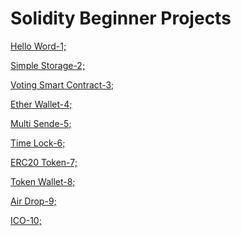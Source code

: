 # Solidity Beginner Projects

[Hello Word-1;](https://github.com/umaysafak/Solidity-Beginner-Projects/blob/main/Hello_World-1.sol)

[Simple Storage-2;](https://github.com/umaysafak/Solidity-Beginner-Projects/blob/main/Simple_Storage-2.sol)

[Voting Smart Contract-3;](https://github.com/umaysafak/Solidity-Beginner-Projects/blob/main/Voting_Smart_Contract-3.sol)

[Ether Wallet-4;](https://github.com/umaysafak/Solidity-Beginner-Projects/blob/main/Ether_Wallet-4.sol)

[Multi Sende-5;](https://github.com/umaysafak/Solidity-Beginner-Projects/blob/main/Multi_Send-5.sol)

[Time Lock-6;](https://github.com/umaysafak/Solidity-Beginner-Projects/blob/main/Time_Lock-6.sol)

[ERC20 Token-7;](https://github.com/umaysafak/Solidity-Beginner-Projects/blob/main/ERC20_Token-7.sol)

[Token Wallet-8;](https://github.com/umaysafak/Solidity-Beginner-Projects/blob/main/Token_Wallet-8.sol)

[Air Drop-9;]()

[ICO-10;]()
